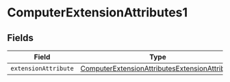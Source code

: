 # ComputerExtensionAttributes1


## Fields

| Field                                                                                                                 | Type                                                                                                                  | Required                                                                                                              | Description                                                                                                           |
| --------------------------------------------------------------------------------------------------------------------- | --------------------------------------------------------------------------------------------------------------------- | --------------------------------------------------------------------------------------------------------------------- | --------------------------------------------------------------------------------------------------------------------- |
| `extensionAttribute`                                                                                                  | [ComputerExtensionAttributesExtensionAttribute](../../models/shared/computerextensionattributesextensionattribute.md) | :heavy_minus_sign:                                                                                                    | N/A                                                                                                                   |